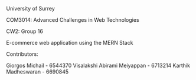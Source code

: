 University of Surrey

COM3014: Advanced Challenges in Web Technologies

CW2: Group 16

E-commerce web application using the MERN Stack

Contributors:

Giorgos Michail - 6544370
Visalakshi Abirami Meiyappan - 6713214
Karthik Madheswaran - 6690845
